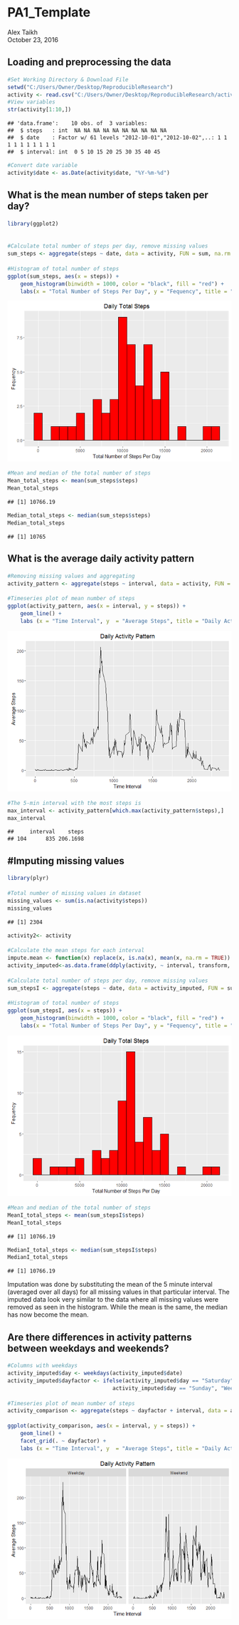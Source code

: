 # PA1_Template
Alex Taikh  
October 23, 2016  



## Loading and preprocessing the data


```r
#Set Working Directory & Download File
setwd("C:/Users/Owner/Desktop/ReproducibleResearch")
activity <- read.csv("C:/Users/Owner/Desktop/ReproducibleResearch/activity.csv")
#View variables
str(activity[1:10,])
```

```
## 'data.frame':	10 obs. of  3 variables:
##  $ steps   : int  NA NA NA NA NA NA NA NA NA NA
##  $ date    : Factor w/ 61 levels "2012-10-01","2012-10-02",..: 1 1 1 1 1 1 1 1 1 1
##  $ interval: int  0 5 10 15 20 25 30 35 40 45
```

```r
#Convert date variable 
activity$date <- as.Date(activity$date, "%Y-%m-%d")
```

## What is the mean number of steps taken per day?


```r
library(ggplot2)


#Calculate total number of steps per day, remove missing values
sum_steps <- aggregate(steps ~ date, data = activity, FUN = sum, na.rm = TRUE)

#Histogram of total number of steps
ggplot(sum_steps, aes(x = steps)) + 
    geom_histogram(binwidth = 1000, color = "black", fill = "red") +
    labs(x = "Total Number of Steps Per Day", y = "Fequency", title = "Daily Total Steps")
```

![](PA1_template_files/figure-html/unnamed-chunk-2-1.png)<!-- -->

```r
#Mean and median of the total number of steps
Mean_total_steps <- mean(sum_steps$steps)
Mean_total_steps
```

```
## [1] 10766.19
```

```r
Median_total_steps <- median(sum_steps$steps)
Median_total_steps
```

```
## [1] 10765
```

## What is the average daily activity pattern


```r
#Removing missing values and aggregating
activity_pattern <- aggregate(steps ~ interval, data = activity, FUN = mean, na.rm = TRUE)

#Timeseries plot of mean number of steps
ggplot(activity_pattern, aes(x = interval, y = steps)) +
    geom_line() +
    labs (x = "Time Interval", y  = "Average Steps", title = "Daily Activity Pattern")
```

![](PA1_template_files/figure-html/unnamed-chunk-3-1.png)<!-- -->

```r
#The 5-min interval with the most steps is
max_interval <- activity_pattern[which.max(activity_pattern$steps),]
max_interval
```

```
##     interval    steps
## 104      835 206.1698
```

## #Imputing missing values


```r
library(plyr)

#Total number of missing values in dataset
missing_values <- sum(is.na(activity$steps))
missing_values
```

```
## [1] 2304
```

```r
activity2<- activity

#Calculate the mean steps for each interval
impute.mean <- function(x) replace(x, is.na(x), mean(x, na.rm = TRUE))
activity_imputed<-as.data.frame(ddply(activity, ~ interval, transform, steps = impute.mean(steps)))

#Calculate total number of steps per day, remove missing values
sum_stepsI <- aggregate(steps ~ date, data = activity_imputed, FUN = sum, na.rm = TRUE)

#Histogram of total number of steps
ggplot(sum_stepsI, aes(x = steps)) + 
    geom_histogram(binwidth = 1000, color = "black", fill = "red") +
    labs(x = "Total Number of Steps Per Day", y = "Fequency", title = "Daily Total Steps")
```

![](PA1_template_files/figure-html/unnamed-chunk-4-1.png)<!-- -->

```r
#Mean and median of the total number of steps
MeanI_total_steps <- mean(sum_stepsI$steps)
MeanI_total_steps
```

```
## [1] 10766.19
```

```r
MedianI_total_steps <- median(sum_stepsI$steps)
MedianI_total_steps
```

```
## [1] 10766.19
```
Imputation was done by substituting the mean of the 5 minute interval (averaged over all days) for all missing values in that particular interval. The imputed data look very similar to the data where all missing values were removed as seen in the histogram. While the mean is the same, the median has now become the mean.

## Are there differences in activity patterns between weekdays and weekends?


```r
#Columns with weekdays
activity_imputed$day <- weekdays(activity_imputed$date)
activity_imputed$dayfactor <- ifelse(activity_imputed$day == "Saturday"|
                                 activity_imputed$day == "Sunday", "Weekend", "Weekday")

#Timeseries plot of mean number of steps
activity_comparison <- aggregate(steps ~ dayfactor + interval, data = activity_imputed, FUN = mean, na.rm = TRUE)

ggplot(activity_comparison, aes(x = interval, y = steps)) +
    geom_line() +
    facet_grid(. ~ dayfactor) +
    labs (x = "Time Interval", y  = "Average Steps", title = "Daily Activity Pattern")
```

![](PA1_template_files/figure-html/unnamed-chunk-5-1.png)<!-- -->

